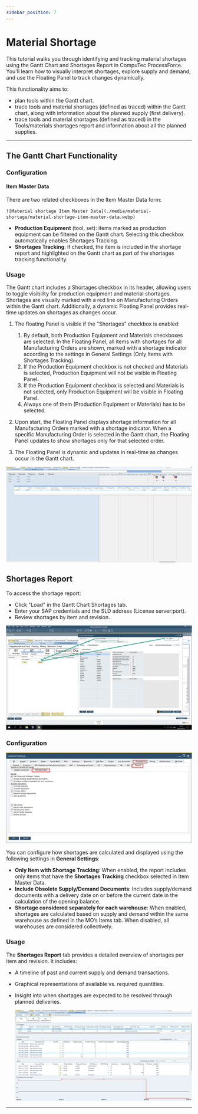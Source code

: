 ```yaml
---
sidebar_position: 7
---
```


# Material Shortage

This tutorial walks you through identifying and tracking material shortages using the Gantt Chart and Shortages Report in CompuTec ProcessForce. You'll learn how to visually interpret shortages, explore supply and demand, and use the Floating Panel to track changes dynamically.

This functionality aims to:

- plan tools within the Gantt chart.
- trace tools and material shortages (defined as traced) within the Gantt chart, along with information about the planned supply (first delivery).
- trace tools and material shortages (defined as traced) in the Tools/materials shortages report and information about all the planned supplies.

---

## The Gantt Chart Functionality

### Configuration

#### Item Master Data

There are two related checkboxes in the Item Master Data form:

    ![Material shortage Item Master Data](./media/material-shortage/material-shortage-item-master-data.webp)

- **Production Equipment** (tool, set): items marked as production equipment can be filtered on the Gantt chart. Selecting this checkbox automatically enables Shortages Tracking.
- **Shortages Tracking**: if checked, the item is included in the shortage report and highlighted on the Gantt chart as part of the shortages tracking functionality.

### Usage

The Gantt chart includes a Shortages checkbox in its header, allowing users to toggle visibility for production equipment and material shortages. Shortages are visually marked with a red line on Manufacturing Orders within the Gantt chart. Additionally, a dynamic Floating Panel provides real-time updates on shortages as changes occur.

1. The floating Panel is visible if the "Shortages" checkbox is enabled:

    1. By default, both Production Equipment and Materials checkboxes are selected. In the Floating Panel, all items with shortages for all Manufacturing Orders are shown, marked with a shortage indicator according to the settings in General Settings (Only Items with Shortages Tracking).
    2. If the Production Equipment checkbox is not checked and Materials is selected, Production Equipment will not be visible in Floating Panel.
    3. If the Production Equipment checkbox is selected and Materials is not selected, only Production Equipment will be visible in Floating Panel.
    4. Always one of them (Production Equipment or Materials) has to be selected.
2. Upon start, the Floating Panel displays shortage information for all Manufacturing Orders marked with a shortage indicator. When a specific Manufacturing Order is selected in the Gantt chart, the Floating Panel updates to show shortages only for that selected order.
3. The Floating Panel is dynamic and updates in real-time as changes occur in the Gantt chart.

![Material Shortages Floating Panel](./media/material-shortage/material-shartages-floating-panel.webp)

## Shortages Report

To access the shortage report:

- Click "Load" in the Gantt Chart Shortages tab.
- Enter your SAP credentials and the SLD address (License server:port).
- Review shortages by item and revision.

![Shortage Report](./media/material-shortage/shortage-report.png)

### Configuration

![General Settings Shortage Report](./media/material-shortage/shortage-report.webp)

You can configure how shortages are calculated and displayed using the following settings in **General Settings**:

- **Only Item with Shortage Tracking**: When enabled, the report includes only items that have the **Shortages Tracking** checkbox selected in Item Master Data.
- **Include Obsolete Supply/Demand Documents**: Includes supply/demand documents with a delivery date on or before the current date in the calculation of the opening balance.
- **Shortage considered separately for each warehouse**: When enabled, shortages are calculated based on supply and demand within the same warehouse as defined in the MO’s Items tab. When disabled, all warehouses are considered collectively.

### Usage

The **Shortages Report** tab provides a detailed overview of shortages per item and revision. It includes:

- A timeline of past and current supply and demand transactions.
- Graphical representations of available vs. required quantities.
- Insight into when shortages are expected to be resolved through planned deliveries.

    ![Material Shortages Graph](./media/material-shortage/material-shortages-graph.webp)

---
